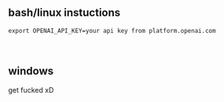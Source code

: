 ## bash/linux instuctions
```export OPENAI_API_KEY=your api key from platform.openai.com```
<br><Br><bR>

## windows
get fucked xD